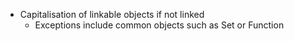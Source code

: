 - Capitalisation of linkable objects if not linked
	- Exceptions include common objects such as Set or Function